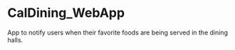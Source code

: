 # CalDining_WebApp
App to notify users when their favorite foods are being served in the dining halls.
